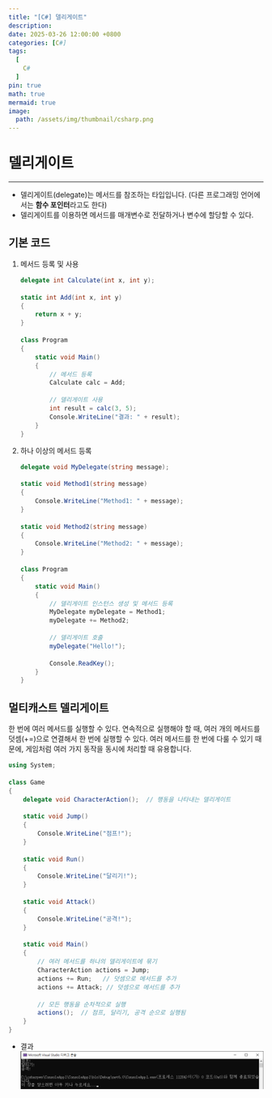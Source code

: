 ```yaml
---
title: "[C#] 델리게이트"
description: 
date: 2025-03-26 12:00:00 +0800
categories: [C#]
tags:
  [
    C#
  ]
pin: true
math: true
mermaid: true
image:
  path: /assets/img/thumbnail/csharp.png
---
```


# 델리게이트
--- 

- 델리게이트(delegate)는 메서드를 참조하는 타입입니다. (다른 프로그래밍 언어에서는 **함수 포인터**라고도 한다)
- 델리게이트를 이용하면 메서드를 매개변수로 전달하거나 변수에 할당할 수 있다.

## 기본 코드

1. 메서드 등록 및 사용
    ```c#
    delegate int Calculate(int x, int y);

    static int Add(int x, int y)
    {
        return x + y;
    }

    class Program
    {
        static void Main()
        {
            // 메서드 등록
            Calculate calc = Add;

            // 델리게이트 사용
            int result = calc(3, 5);
            Console.WriteLine("결과: " + result);
        }
    }
    ```

2. 하나 이상의 메서드 등록
    ```c#
    delegate void MyDelegate(string message);

    static void Method1(string message)
    {
        Console.WriteLine("Method1: " + message);
    }

    static void Method2(string message)
    {
        Console.WriteLine("Method2: " + message);
    }

    class Program
    {
        static void Main()
        {
            // 델리게이트 인스턴스 생성 및 메서드 등록
            MyDelegate myDelegate = Method1;
            myDelegate += Method2;

            // 델리게이트 호출
            myDelegate("Hello!");

            Console.ReadKey();
        }
    }
    ```

## 멀티캐스트 델리게이트 

한 번에 여러 메서드를 실행할 수 있다. 연속적으로 실행해야 할 때, 여러 개의 메서드를 덧셈(+=)으로 연결해서 한 번에 실행할 수 있다.
여러 메서드를 한 번에 다룰 수 있기 때문에, 게임처럼 여러 가지 동작을 동시에 처리할 때 유용합니다.

```c#
using System;

class Game
{
    delegate void CharacterAction();  // 행동을 나타내는 델리게이트

    static void Jump()
    {
        Console.WriteLine("점프!");
    }

    static void Run()
    {
        Console.WriteLine("달리기!");
    }

    static void Attack()
    {
        Console.WriteLine("공격!");
    }

    static void Main()
    {
        // 여러 메서드를 하나의 델리게이트에 묶기
        CharacterAction actions = Jump;
        actions += Run;   // 덧셈으로 메서드를 추가
        actions += Attack; // 덧셈으로 메서드를 추가

        // 모든 행동을 순차적으로 실행
        actions();  // 점프, 달리기, 공격 순으로 실행됨
    }
}
```

- 결과
![005](/assets/img/C%23/005.png)